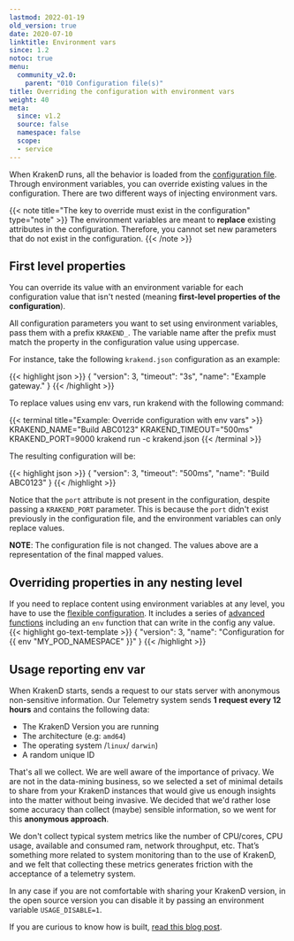 ```yaml
---
lastmod: 2022-01-19
old_version: true
date: 2020-07-10
linktitle: Environment vars
since: 1.2
notoc: true
menu:
  community_v2.0:
    parent: "010 Configuration file(s)"
title: Overriding the configuration with environment vars
weight: 40
meta:
  since: v1.2
  source: false
  namespace: false
  scope:
  - service
---
```

When KrakenD runs, all the behavior is loaded from the [configuration file](/docs/v2.0/configuration/structure/). Through environment variables, you can override existing values in the configuration. There are two different ways of injecting environment vars.

{{< note title="The key to override must exist in the configuration" type="note" >}}
The environment variables are meant to **replace** existing attributes in the configuration. Therefore, you cannot set new parameters that do not exist in the configuration.
{{< /note >}}


## First level properties
You can override its value with an environment variable for each configuration value that isn't nested (meaning **first-level properties of the configuration**).

All configuration parameters you want to set using environment variables, pass them with a prefix `KRAKEND_`. The variable name after the prefix must match the property in the configuration value using uppercase.

For instance, take the following `krakend.json` configuration as an example:

{{< highlight json >}}
{
    "version": 3,
    "timeout": "3s",
    "name": "Example gateway."
}
{{< /highlight >}}


To replace values using env vars, run krakend with the following command:

{{< terminal title="Example: Override configuration with env vars" >}}
KRAKEND_NAME="Build ABC0123" KRAKEND_TIMEOUT="500ms" KRAKEND_PORT=9000 krakend run -c krakend.json
{{< /terminal >}}

The resulting configuration will be:

{{< highlight json >}}
{
    "version": 3,
    "timeout": "500ms",
    "name": "Build ABC0123"
}
{{< /highlight >}}

Notice that the `port` attribute is not present in the configuration, despite passing a `KRAKEND_PORT` parameter. This is because the `port` didn't exist previously in the configuration file, and the environment variables can only replace values.


**NOTE**: The configuration file is not changed. The values above are a representation of the final mapped values.

## Overriding properties in any nesting level
If you need to replace content using environment variables at any level, you have to use the [flexible configuration](/docs/v2.0/configuration/flexible-config/). It includes a series of [advanced functions](/docs/v2.0/configuration/flexible-config/#advanced-functions) including an `env` function that can write in the config any value.
{{< highlight go-text-template >}}
{
    "version": 3,
    "name": "Configuration for {{ env "MY_POD_NAMESPACE" }}"
}
{{< /highlight >}}

## Usage reporting env var
When KrakenD starts, sends a request to our stats server with anonymous non-sensitive information. Our Telemetry system sends **1 request every 12 hours** and contains the following data:

- The KrakenD Version you are running
- The architecture (e.g: `amd64`)
- The operating system /`linux`/ `darwin`)
- A random unique ID

That's all we collect. We are well aware of the importance of privacy. We are not in the data-mining business, so we selected a set of minimal details to share from your KrakenD instances that would give us enough insights into the matter without being invasive. We decided that we'd rather lose some accuracy than collect (maybe) sensible information, so we went for this **anonymous approach**.

We don't collect typical system metrics like the number of CPU/cores, CPU usage, available and consumed ram, network throughput, etc. That’s something more related to system monitoring than to the use of KrakenD, and we felt that collecting these metrics generates friction with the acceptance of a telemetry system.

In any case if you are not comfortable with sharing your KrakenD version, in the open source version you can disable it by passing an environment variable `USAGE_DISABLE=1`.

If you are curious to know how is built, [read this blog post](/blog/building-a-telemetry-service/).